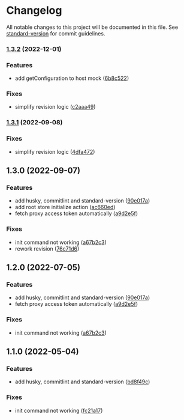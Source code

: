 # Changelog

All notable changes to this project will be documented in this file. See [standard-version](https://github.com/conventional-changelog/standard-version) for commit guidelines.

### [1.3.2](https://github.com/leviat-tech/leviate/compare/v1.3.0...v1.3.2) (2022-12-01)


### Features

* add getConfiguration to host mock ([6b8c522](https://github.com/leviat-tech/leviate/commit/6b8c5228094c466a4ab7a3aa209057f8f063ca57))


### Fixes

* simplify revision logic ([c2aaa49](https://github.com/leviat-tech/leviate/commit/c2aaa49dc7cdde973271de1fc475a449c8c06379))

### [1.3.1](https://github.com/leviat-tech/leviate/compare/v1.3.0...v1.3.1) (2022-09-08)


### Fixes

* simplify revision logic ([4dfa472](https://github.com/leviat-tech/leviate/commit/4dfa4722144f7461c16a88c25e3c0cc1d8053d20))

## 1.3.0 (2022-09-07)


### Features

* add husky, commitlint and standard-version ([90e017a](https://github.com/leviat-tech/leviate/commit/90e017a2a9d28f9b3b5e36283f7b62924167a050))
* add root store initialize action ([ac660ed](https://github.com/leviat-tech/leviate/commit/ac660ed07637b1c5bb5dbdf3fd071ce43d0f55be))
* fetch proxy access token automatically ([a9d2e5f](https://github.com/leviat-tech/leviate/commit/a9d2e5f2c2d2cec45ff205381bf1eb5fde0f3590))


### Fixes

* init command not working ([a67b2c3](https://github.com/leviat-tech/leviate/commit/a67b2c3ef56769dc2384e99e87257acefa01139f))
* rework revision ([76c71d6](https://github.com/leviat-tech/leviate/commit/76c71d643bbbd2810a621ba0f8958ba64e81fad1))

## 1.2.0 (2022-07-05)


### Features

* add husky, commitlint and standard-version ([90e017a](https://github.com/leviat-tech/leviate/commit/90e017a2a9d28f9b3b5e36283f7b62924167a050))
* fetch proxy access token automatically ([a9d2e5f](https://github.com/leviat-tech/leviate/commit/a9d2e5f2c2d2cec45ff205381bf1eb5fde0f3590))


### Fixes

* init command not working ([a67b2c3](https://github.com/leviat-tech/leviate/commit/a67b2c3ef56769dc2384e99e87257acefa01139f))

## 1.1.0 (2022-05-04)


### Features

* add husky, commitlint and standard-version ([bd8f49c](https://github.com/leviat-tech/leviate/commit/bd8f49c451db003ba1dc31f9d3e7d3c94e350a6d))


### Fixes

* init command not working ([fc21a17](https://github.com/leviat-tech/leviate/commit/fc21a1727b963bc0eadc447f55f138ead6613fb9))
